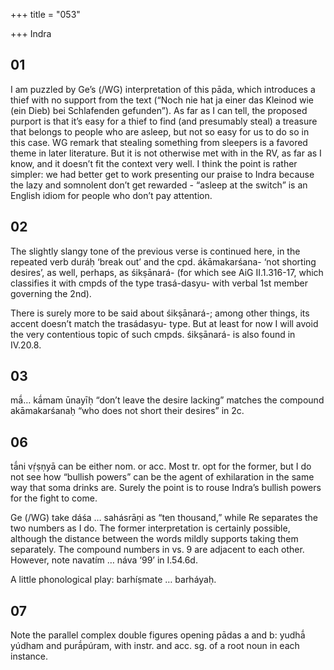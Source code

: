 +++
title = "053"

+++
Indra


## 01
I am puzzled by Ge’s (/WG) interpretation of this pāda, which introduces a thief with no support from the text (“Noch nie hat ja einer das Kleinod wie (ein Dieb) bei Schlafenden gefunden”). As far as I can tell, the proposed purport is that it’s easy for a thief to find (and presumably steal) a treasure that belongs to people who are asleep, but not so easy for us to do so in this case. WG remark that stealing something from sleepers is a favored theme in later literature. But it is not otherwise met with in the RV, as far as I know, and it doesn’t fit the context very well. I think the point is rather simpler: we had better get to work presenting our praise to Indra because the lazy and somnolent don’t get rewarded - “asleep at the switch” is an English idiom for people who don’t pay attention.


## 02
The slightly slangy tone of the previous verse is continued here, in the repeated verb duráḥ ‘break out’ and the cpd. ákāmakarśana- ‘not shorting desires’, as well, perhaps, as śikṣānará- (for which see AiG II.1.316-17, which classifies it with cmpds of the type trasá-dasyu- with verbal 1st member governing the 2nd).

There is surely more to be said about śikṣānará-; among other things, its accent doesn’t match the trasádasyu- type. But at least for now I will avoid the very contentious topic of such cmpds. śikṣānará- is also found in IV.20.8.

## 03
mā́… kā́mam ūnayīḥ “don’t leave the desire lacking” matches the compound akāmakarśanaḥ “who does not short their desires” in 2c.


## 06
tā́ni vṛ́ṣṇyā can be either nom. or acc. Most tr. opt for the former, but I do not see how “bullish powers” can be the agent of exhilaration in the same way that soma drinks are. Surely the point is to rouse Indra’s bullish powers for the fight to come.

Ge (/WG) take dáśa … sahásrāṇi as “ten thousand,” while Re separates the two numbers as I do. The former interpretation is certainly possible, although the distance between the words mildly supports taking them separately. The compound numbers in vs. 9 are adjacent to each other. However, note navatím … náva ‘99’ in I.54.6d.

A little phonological play: barhíṣmate … barháyaḥ.


## 07
Note the parallel complex double figures opening pādas a and b: yudhā́ yúdham and purā́púram, with instr. and acc. sg. of a root noun in each instance.

